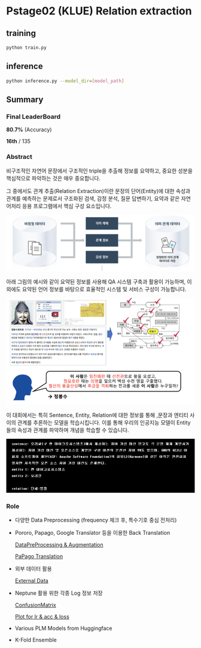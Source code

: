 # Pstage02 (KLUE) Relation extraction



## training
```bash
python train.py
```



## inference

```bash
python inference.py --model_dir=[model_path]
```



## Summary



### Final LeaderBoard

**80.7%** (Accuracy)

**16th** / 135



### Abstract

비구조적인 자연어 문장에서 구조적인 triple을 추출해 정보를 요약하고, 중요한 성분을 핵심적으로 파악하는 것은 매우 중요합니다.

그 중에서도 관계 추출(Relation Extraction)이란 문장의 단어(Entity)에 대한 속성과 관계를 예측하는 문제로서 구조화된 검색, 감정 분석, 질문 답변하기, 요약과 같은 자연어처리 응용 프로그램에서 핵심 구성 요소입니다.



![image-20210618115217439](README.assets/image-20210618115217439.png)



아래 그림의 예시와 같이 요약된 정보를 사용해 QA 시스템 구축과 활용이 가능하며, 이외에도 요약된 언어 정보를 바탕으로 효율적인 시스템 및 서비스 구성이 가능합니다.

![image-20210618115953891](README.assets/image-20210618115953891.png)



이 대회에서는 특히 Sentence, Entity, Relation에 대한 정보를 통해 ,문장과 엔티티 사이의 관계를 추론하는 모델을 학습시킵니다. 이를 통해 우리의 인공지능 모델이 Entity들의 속성과 관계를 파악하며 개념을 학습할 수 있습니다.

![image-20210618124522435](README.assets/image-20210618124522435.png)

### Role

- 다양한 Data Preprocessing (frequency 체크 후, 특수기호 중심 전처리)

- Pororo, Papago, Google Translator 등을 이용한 Back Translation

  <a href="./TestPreProcessing_PororoTagging.ipynb" target="blank">DataPreProcessing & Augmentation </a>

  <a href="./네이버번역기이용Augmnetation.ipynb" target="blank">PaPago Translation </a>

- 외부 데이터 활용

  <a href="./가져온_외부파일_살펴보기.ipynb" target="blank">External Data </a>

- Neptune 활용 위한 각종 Log 정보 저장

  <a href="./customized_confusion_matrix.py" target="blank">ConfusionMatrix </a>

  <a href="./k_th_plot_from_logs.py" target="blank">Plot for lr & acc & loss </a>

- Various PLM Models from Huggingface 
- K-Fold Ensemble

